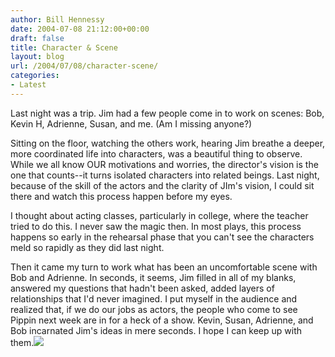 ```yaml
---
author: Bill Hennessy
date: 2004-07-08 21:12:00+00:00
draft: false
title: Character & Scene
layout: blog
url: /2004/07/08/character-scene/
categories:
- Latest
---
```


Last night was a trip.  Jim had a few people come in to work on scenes: Bob, Kevin H, Adrienne, Susan, and me.  (Am I missing anyone?)    
  
Sitting on the floor, watching the others work, hearing Jim breathe a deeper, more coordinated life into characters, was a beautiful thing to observe.  While we all know OUR motivations and worries, the director's vision is the one that counts--it turns isolated characters into related beings.  Last night, because of the skill of the actors and the clarity of JIm's vision, I could sit there and watch this process happen before my eyes.  
  
I thought about acting classes, particularly in college, where the teacher tried to do this.  I never saw the magic then.  In most plays, this process happens so early in the rehearsal phase that you can't see the characters meld so rapidly as they did last night.    
  
Then it came my turn to work what has been an uncomfortable scene with Bob and Adrienne.  In seconds, it seems, Jim filled in all of my blanks, answered my questions that hadn't been asked, added layers of relationships that I'd never imagined.  I put myself in the audience and realized that, if we do our jobs as actors, the people who come to see Pippin next week are in for a heck of a show.  Kevin, Susan, Adrienne, and Bob incarnated Jim's ideas in mere seconds.  I hope I can keep up with them.![](https://blog.billhennessy.com/aggbug.aspx?PostID=703)

